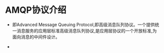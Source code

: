 # AMQP协议介绍

* 即Advanced Message Queuing Protocol,即高级消息队列协议。一个提供统一消息服务的应用层标准高级消息队列协议,是应用层协议的一个开放标准,为面向消息的中间件设计。

* 
